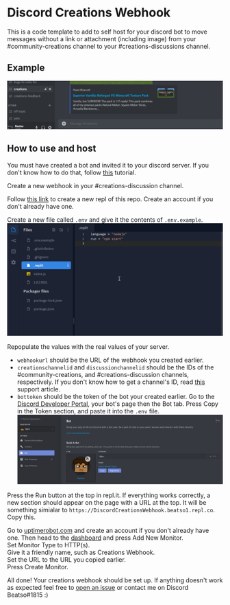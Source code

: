 # Discord Creations Webhook

This is a code template to add to self host for your discord bot to move messages without a link or attachment (including image) from your #community-creations channel to your #creations-discussions channel.

## Example

![demo](/assets/overview.gif)

## How to use and host

You must have created a bot and invited it to your discord server. If you don't know how to do that, follow [this](https://discordpy.readthedocs.io/en/latest/discord.html) tutorial.

Create a new webhook in your #creations-discussion channel.

Follow [this link](https://repl.it/github/Beatso/DiscordCreationsWebhook) to create a new repl of this repo. Create an account if you don't already have one.

Create a new file called `.env` and give it the contents of `.env.example`.
![creating env file and pasting contents from .env.example](/assets/env.gif)

Repopulate the values with the real values of your server.  
- `webhookurl` should be the URL of the webhook you created earlier.
- `creationschannelid` and `discussionchannelid` should be the IDs of the #community-creations, and #creations-discussion channels, respectively. If you don't know how to get a channel's ID, read [this](https://support.discord.com/hc/en-us/articles/206346498-Where-can-I-find-my-User-Server-Message-ID-) support article.
- `bottoken` should be the token of the bot your created earlier. Go to the [Discord Developer Portal](https://discord.com/developers/applications), your bot's page then the Bot tab. Press Copy in the Token section, and paste it into the `.env` file.
![creating env file and pasting contents from .env.example](/assets/token.gif)

Press the Run button at the top in repl.it. If everything works correctly, a new section should appear on the page with a URL at the top. It will be something simialar to `https://DiscordCreationsWebhook.beatso1.repl.co`. Copy this.

Go to [uptimerobot.com](https://uptimerobot.com/) and create an account if you don't already have one. Then head to the [dashboard](https://uptimerobot.com/dashboard#mainDashboard) and press Add New Monitor.  
Set Monitor Type to HTTP(s).  
Give it a friendly name, such as Creations Webhook.  
Set the URL to the URL you copied earlier.  
Press Create Monitor.  

All done! Your creations webhook should be set up. If anything doesn't work as expected feel free to [open an issue](https://github.com/Beatso/DiscordCreationsWebhook/issues/new) or contact me on Discord Beatso#1815 :)
